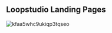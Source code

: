 ## Loopstudio Landing Pages

![kfaa5whc9ukiqp3tqseo](https://github.com/BramMortier/Loopstudio-Landing-Page/assets/79015250/97b44718-e451-4f26-8c22-fa020b84d4c6)
